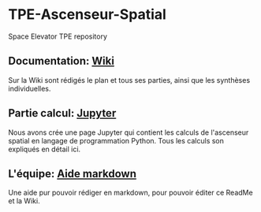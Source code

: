 # TPE-Ascenseur-Spatial
Space Elevator TPE repository
## Documentation: [Wiki](https://github.com/fdrg/TPE-Ascenseur-Spatial/wiki)
Sur la Wiki sont rédigés le plan et tous ses parties, ainsi que les synthèses individuelles.

## Partie calcul: [Jupyter](TPE-Ascenseur-Spatial.ipynb)
Nous avons crée une page Jupyter qui contient les calculs de l'ascenseur spatial en langage de programmation Python. Tous les calculs son expliqués en détail ici.

## L'équipe: [Aide markdown](https://github.com/adam-p/markdown-here/wiki/Markdown-Cheatsheet#emphasis)
Une aide pur pouvoir rédiger en markdown, pour pouvoir éditer ce ReadMe et la Wiki.
